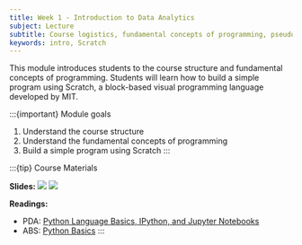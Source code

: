 ```yaml
---
title: Week 1 - Introduction to Data Analytics
subject: Lecture
subtitle: Course logistics, fundamental concepts of programming, pseudocode
keywords: intro, Scratch
---
```


This module introduces students to the course structure and fundamental concepts of programming. Students will learn how to build a simple program using Scratch, a block-based visual programming language developed by MIT.

:::{important} Module goals
1. Understand the course structure
2. Understand the fundamental concepts of programming
3. Build a simple program using Scratch
:::

:::{tip} Course Materials 

**Slides:** [![](https://img.shields.io/badge/slides-html-blue?logo=googledocs)][slide link]
[![](https://img.shields.io/badge/slides-pdf-blue?logo=googledocs)][pdf link]

**Readings:**
* PDA: [Python Language Basics, IPython, and Jupyter Notebooks][pda link]
* ABS: [Python Basics][abs link]
:::

[slide link]: https://khlee42.github.io/datahandling-content/slides/intro.html
[pdf link]: https://khlee42.github.io/datahandling-content/slides/intro.pdf
[notebook link]: https://
[pda link]: https://wesmckinney.com/book/python-basics
[abs link]: https://automatetheboringstuff.com/2e/chapter1/
